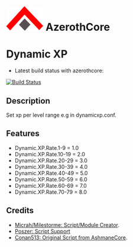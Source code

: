 # ![logo](https://raw.githubusercontent.com/azerothcore/azerothcore.github.io/master/images/logo-github.png) AzerothCore

# Dynamic XP

- Latest build status with azerothcore:

[![Build Status](https://github.com/azerothcore/mod-dynamic-xp/workflows/core-build/badge.svg?branch=master&event=push)](https://github.com/azerothcore/mod-dynamic-xp)

## Description

Set xp per level range e.g in dynamicxp.conf.

## Features

- Dynamic.XP.Rate.1-9 = 1.0
- Dynamic.XP.Rate.10-19 = 2.0
- Dynamic.XP.Rate.20-29 = 3.0
- Dynamic.XP.Rate.30-39 = 4.0
- Dynamic.XP.Rate.40-49 = 5.0
- Dynamic.XP.Rate.50-59 = 6.0
- Dynamic.XP.Rate.60-69 = 7.0
- Dynamic.XP.Rate.70-79 = 8.0

## Credits

- [Micrah/Milestorme: Script/Module Creator](https://github.com/milestorme).
- [Poszer: Script Support](https://github.com/poszer) 
- [Conan513: Original Script from AshmaneCore](https://github.com/conan513).
